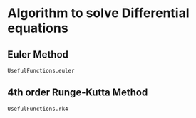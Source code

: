 # Algorithm to solve Differential equations

## Euler Method
```@docs
UsefulFunctions.euler
```

## 4th order Runge-Kutta Method
```@docs
UsefulFunctions.rk4
```